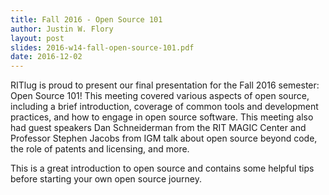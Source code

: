 ```yaml
---
title: Fall 2016 - Open Source 101
author: Justin W. Flory
layout: post
slides: 2016-w14-fall-open-source-101.pdf
date: 2016-12-02
---
```


RITlug is proud to present our final presentation for the Fall 2016 semester: Open Source 101! This meeting covered various aspects of open source, including a brief introduction, coverage of common tools and development practices, and how to engage in open source software. This meeting also had guest speakers Dan Schneiderman from the RIT MAGIC Center and Professor Stephen Jacobs from IGM talk about open source beyond code, the role of patents and licensing, and more.

This is a great introduction to open source and contains some helpful tips before starting your own open source journey.
